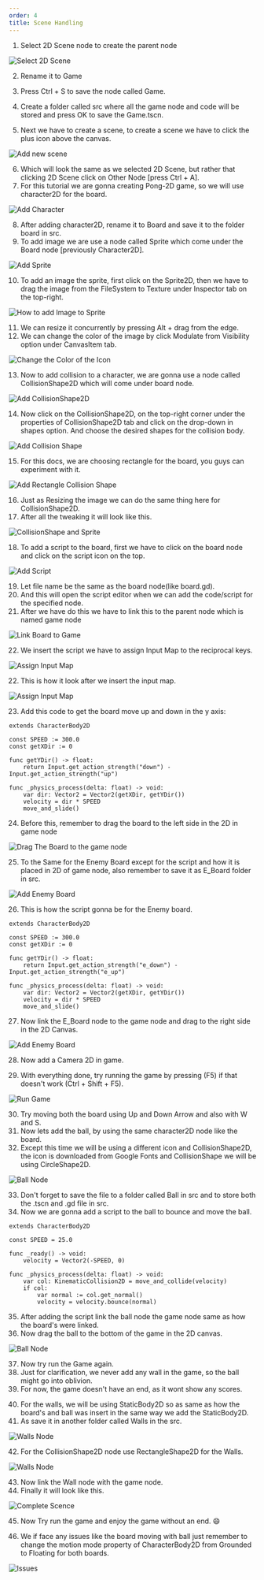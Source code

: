 ```yaml
---
order: 4
title: Scene Handling
---
```


<!-- use screenshots as much as possible -->

1. Select 2D Scene node to create the parent node

![Select 2D Scene](./assets/scene/1.png)

2. Rename it to Game
3. Press Ctrl + S to save the node called Game.

4. Create a folder called src where all the game node and code will be stored and press OK to save the Game.tscn.
5. Next we have to create a scene, to create a scene we have to click the plus icon above the canvas.

![Add new scene](./assets/scene/5.png)

6. Which will look the same as we selected 2D Scene, but rather that clicking 2D Scene click on Other Node [press Ctrl + A].
7. For this tutorial we are gonna creating Pong-2D game, so we will use character2D for the board.

![Add Character](./assets/scene/7.png)

8. After adding character2D, rename it to Board and save it to the folder board in src.
9. To add image we are use a node called Sprite which come under the Board node [previously Character2D].

![Add Sprite](./assets/scene/9.png)

10. To add an image the sprite, first click on the Sprite2D, then we have to drag the image from the FileSystem to Texture under Inspector tab on the top-right.

![How to add Image to Sprite](./assets/scene/10.png)

11. We can resize it concurrently by pressing Alt + drag from the edge.
12. We can change the color of the image by click Modulate from Visibility option under CanvasItem tab.

![Change the Color of the Icon](./assets/scene/12.png)

13. Now to add collision to a character, we are gonna use a node called CollisionShape2D which will come under board node.

![Add CollisionShape2D](./assets/scene/13.png)

14. Now click on the CollisionShape2D, on the top-right corner under the properties of CollisionShape2D tab and click on the drop-down in shapes option. And choose the desired shapes for the collision body.

![Add Collision Shape](./assets/scene/14.png)

15. For this docs, we are choosing rectangle for the board, you guys can experiment with it.

![Add Rectangle Collision Shape](./assets/scene/15.png)

16. Just as Resizing the image we can do the same thing here for CollisionShape2D.
17. After all the tweaking it will look like this.

![CollisionShape and Sprite](./assets/scene/17.png)

18. To add a script to the board, first we have to click on the board node and click on the script icon on the top.

![Add Script](./assets/scene/18.png)

19. Let file name be the same as the board node(like board.gd).
20. And this will open the script editor when we can add the code/script for the specified node.
21. After we have do this we have to link this to the parent node which is named game node

![Link Board to Game](./assets/scene/21.png)

22. We insert the script we have to assign Input Map to the reciprocal keys.

![Assign Input Map](./assets/scene/22.png)

22. This is how it look after we insert the input map.

![Assign Input Map](./assets/scene/22a.png)


23. Add this code to get the board move up and down in the y axis: 

```GDScript
extends CharacterBody2D

const SPEED := 300.0
const getXDir := 0

func getYDir() -> float:
	return Input.get_action_strength("down") - Input.get_action_strength("up")
	
func _physics_process(delta: float) -> void:
	var dir: Vector2 = Vector2(getXDir, getYDir())
	velocity = dir * SPEED
	move_and_slide()
```

24. Before this, remember to drag the board to the left side in the 2D in game node

![Drag The Board to the game node](./assets/scene/24.png)

25. To the Same for the Enemy Board except for the script and how it is placed in 2D of game node, also remember to save it as E_Board folder in src.

![Add Enemy Board](./assets/scene/25.png)

26. This is how the script gonna be for the Enemy board.

```GDScript
extends CharacterBody2D

const SPEED := 300.0
const getXDir := 0

func getYDir() -> float:
	return Input.get_action_strength("e_down") - Input.get_action_strength("e_up")
	
func _physics_process(delta: float) -> void:
	var dir: Vector2 = Vector2(getXDir, getYDir())
	velocity = dir * SPEED
	move_and_slide()
```

27. Now link the E_Board node to the game node and drag to the right side in the 2D Canvas.

![Add Enemy Board](./assets/scene/25.png)

28. Now add a Camera 2D in game.

29. With everything done, try running the game by pressing (F5) if that doesn't work (Ctrl + Shift + F5).

![Run Game](./assets/scene/29.png)

30. Try moving both the board using Up and Down Arrow and also with W and S.
31. Now lets add the ball, by using the same character2D node like the board.
32. Except this time we will be using a different icon and CollisionShape2D, the icon is downloaded from Google Fonts and CollisionShape we will be using CircleShape2D.

![Ball Node](./assets/scene/32.png)

33. Don't forget to save the file to a folder called Ball in src and to store both the .tscn and .gd file in src.
34. Now we are gonna add a script to the ball to bounce and move the ball.

```GDScript
extends CharacterBody2D

const SPEED = 25.0

func _ready() -> void:
	velocity = Vector2(-SPEED, 0)

func _physics_process(delta: float) -> void:
	var col: KinematicCollision2D = move_and_collide(velocity)
	if col:
		var normal := col.get_normal()
		velocity = velocity.bounce(normal)
```

35. After adding the script link the ball node the game node same as how the board's were linked.
36. Now drag the ball to the bottom of the game in the 2D canvas.

![Ball Node](./assets/scene/36.png)

37. Now try run the Game again.
38. Just for clarification, we never add any wall in the game, so the ball might go into oblivion.
39. For now, the game doesn't have an end, as it wont show any scores.
<!--40. Now we will add -->

40. For the walls, we will be using StaticBody2D so as same as how the board's and ball was insert in the same way we add the StaticBody2D.
41. As save it in another folder called Walls in the src.

![Walls Node](./assets/scene/41.png)

42. For the CollisionShape2D node use RectangleShape2D for the Walls.  

![Walls Node](./assets/scene/42.png)

43. Now link the Wall node with the game node.
44. Finally it will look like this.

![Complete Scence](./assets/scene/44.png)

45. Now Try run the game and enjoy the game without an end. :smile:

46. We if face any issues like the board moving with ball just remember to change the motion mode property of CharacterBody2D from Grounded to Floating for both boards.

![Issues](./assets/scene/46.png)